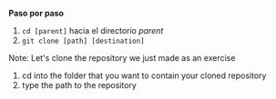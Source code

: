 **Paso por paso**

1. `cd [parent]` hacia el directorio _parent_
2. `git clone [path] [destination]`

Note:
Let's clone the repository we just made as an exercise

1. cd into the folder that you want to contain your cloned repository
2. type the path to the repository
